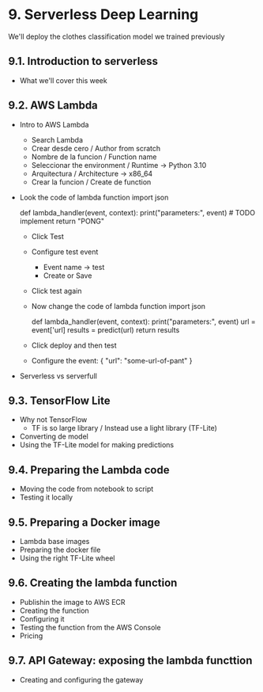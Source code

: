 # 9. Serverless Deep Learning

We'll deploy the clothes classification model we trained previously

## 9.1. Introduction to serverless

* What we'll cover this week

## 9.2. AWS Lambda

* Intro to AWS Lambda
    * Search Lambda
    * Crear desde cero / Author from scratch
    * Nombre de la funcion / Function name
    * Seleccionar the environment / Runtime -> Python 3.10
    * Arquitectura / Architecture -> x86_64
    * Crear la funcion / Create de function

* Look the code of lambda function 
    import json

    def lambda_handler(event, context):
        print("parameters:", event)
        # TODO implement
        return "PONG"

    * Click Test
    * Configure test event
        * Event name -> test
        * Create or Save
    
    * Click test again
    * Now change the code of lambda function
        import json

        def lambda_handler(event, context):
            print("parameters:", event)
            url = event['url]
            results = predict(url)
            return results
    * Click deploy and then test
    * Configure the event:
            {
                "url": "some-url-of-pant"
            }

* Serverless vs serverfull

## 9.3. TensorFlow Lite

* Why not TensorFlow
    * TF is so large library / Instead use a light library (TF-Lite)
* Converting de model
* Using the TF-Lite model for making predictions

## 9.4. Preparing the Lambda code

* Moving the code from notebook to script
* Testing it locally

## 9.5. Preparing a Docker image

* Lambda base images
* Preparing the docker file
* Using the right TF-Lite wheel

## 9.6. Creating the lambda function

* Publishin the image to AWS ECR
* Creating the function
* Configuring it
* Testing the function from the AWS Console
* Pricing

## 9.7. API Gateway: exposing the lambda functtion

* Creating and configuring the gateway